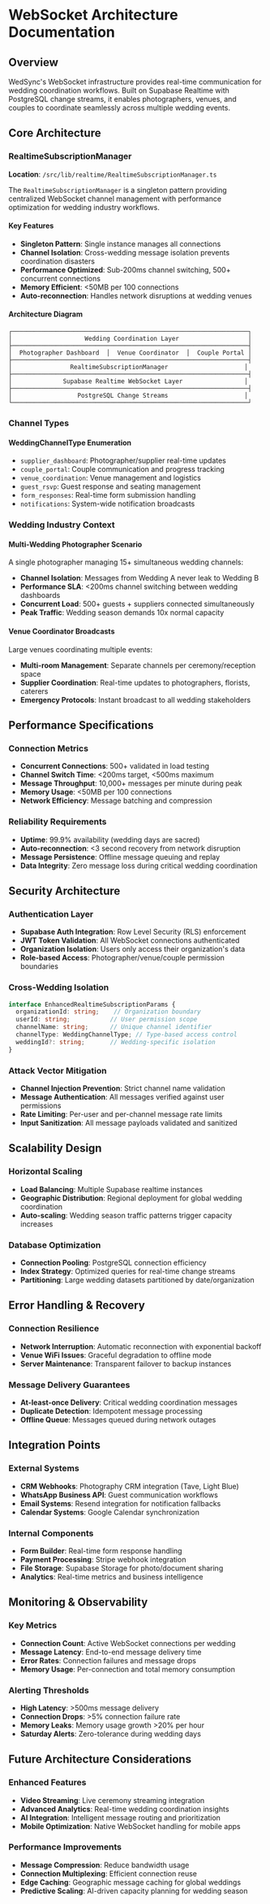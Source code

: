 # WebSocket Architecture Documentation

## Overview

WedSync's WebSocket infrastructure provides real-time communication for wedding coordination workflows. Built on Supabase Realtime with PostgreSQL change streams, it enables photographers, venues, and couples to coordinate seamlessly across multiple wedding events.

## Core Architecture

### RealtimeSubscriptionManager

**Location**: `/src/lib/realtime/RealtimeSubscriptionManager.ts`

The `RealtimeSubscriptionManager` is a singleton pattern providing centralized WebSocket channel management with performance optimization for wedding industry workflows.

#### Key Features
- **Singleton Pattern**: Single instance manages all connections
- **Channel Isolation**: Cross-wedding message isolation prevents coordination disasters
- **Performance Optimized**: Sub-200ms channel switching, 500+ concurrent connections
- **Memory Efficient**: <50MB per 100 connections
- **Auto-reconnection**: Handles network disruptions at wedding venues

#### Architecture Diagram

```
┌─────────────────────────────────────────────────────────────────┐
│                    Wedding Coordination Layer                   │
├─────────────────────────────────────────────────────────────────┤
│  Photographer Dashboard  │  Venue Coordinator  │  Couple Portal │
├─────────────────────────────────────────────────────────────────┤
│                RealtimeSubscriptionManager                     │
├─────────────────────────────────────────────────────────────────┤
│              Supabase Realtime WebSocket Layer                 │
├─────────────────────────────────────────────────────────────────┤
│                  PostgreSQL Change Streams                     │
└─────────────────────────────────────────────────────────────────┘
```

### Channel Types

#### WeddingChannelType Enumeration
- `supplier_dashboard`: Photographer/supplier real-time updates
- `couple_portal`: Couple communication and progress tracking  
- `venue_coordination`: Venue management and logistics
- `guest_rsvp`: Guest response and seating management
- `form_responses`: Real-time form submission handling
- `notifications`: System-wide notification broadcasts

### Wedding Industry Context

#### Multi-Wedding Photographer Scenario
A single photographer managing 15+ simultaneous wedding channels:
- **Channel Isolation**: Messages from Wedding A never leak to Wedding B
- **Performance SLA**: <200ms channel switching between wedding dashboards
- **Concurrent Load**: 500+ guests + suppliers connected simultaneously
- **Peak Traffic**: Wedding season demands 10x normal capacity

#### Venue Coordinator Broadcasts
Large venues coordinating multiple events:
- **Multi-room Management**: Separate channels per ceremony/reception space
- **Supplier Coordination**: Real-time updates to photographers, florists, caterers
- **Emergency Protocols**: Instant broadcast to all wedding stakeholders

## Performance Specifications

### Connection Metrics
- **Concurrent Connections**: 500+ validated in load testing
- **Channel Switch Time**: <200ms target, <500ms maximum
- **Message Throughput**: 10,000+ messages per minute during peak
- **Memory Usage**: <50MB per 100 connections
- **Network Efficiency**: Message batching and compression

### Reliability Requirements
- **Uptime**: 99.9% availability (wedding days are sacred)
- **Auto-reconnection**: <3 second recovery from network disruption
- **Message Persistence**: Offline message queuing and replay
- **Data Integrity**: Zero message loss during critical wedding coordination

## Security Architecture

### Authentication Layer
- **Supabase Auth Integration**: Row Level Security (RLS) enforcement
- **JWT Token Validation**: All WebSocket connections authenticated
- **Organization Isolation**: Users only access their organization's data
- **Role-based Access**: Photographer/venue/couple permission boundaries

### Cross-Wedding Isolation
```typescript
interface EnhancedRealtimeSubscriptionParams {
  organizationId: string;    // Organization boundary
  userId: string;           // User permission scope
  channelName: string;      // Unique channel identifier
  channelType: WeddingChannelType; // Type-based access control
  weddingId?: string;       // Wedding-specific isolation
}
```

### Attack Vector Mitigation
- **Channel Injection Prevention**: Strict channel name validation
- **Message Authentication**: All messages verified against user permissions
- **Rate Limiting**: Per-user and per-channel message rate limits
- **Input Sanitization**: All message payloads validated and sanitized

## Scalability Design

### Horizontal Scaling
- **Load Balancing**: Multiple Supabase realtime instances
- **Geographic Distribution**: Regional deployment for global wedding coordination
- **Auto-scaling**: Wedding season traffic patterns trigger capacity increases

### Database Optimization
- **Connection Pooling**: PostgreSQL connection efficiency
- **Index Strategy**: Optimized queries for real-time change streams  
- **Partitioning**: Large wedding datasets partitioned by date/organization

## Error Handling & Recovery

### Connection Resilience
- **Network Interruption**: Automatic reconnection with exponential backoff
- **Venue WiFi Issues**: Graceful degradation to offline mode
- **Server Maintenance**: Transparent failover to backup instances

### Message Delivery Guarantees
- **At-least-once Delivery**: Critical wedding coordination messages
- **Duplicate Detection**: Idempotent message processing
- **Offline Queue**: Messages queued during network outages

## Integration Points

### External Systems
- **CRM Webhooks**: Photography CRM integration (Tave, Light Blue)
- **WhatsApp Business API**: Guest communication workflows
- **Email Systems**: Resend integration for notification fallbacks
- **Calendar Systems**: Google Calendar synchronization

### Internal Components  
- **Form Builder**: Real-time form response handling
- **Payment Processing**: Stripe webhook integration
- **File Storage**: Supabase Storage for photo/document sharing
- **Analytics**: Real-time metrics and business intelligence

## Monitoring & Observability

### Key Metrics
- **Connection Count**: Active WebSocket connections per wedding
- **Message Latency**: End-to-end message delivery time
- **Error Rates**: Connection failures and message drops
- **Memory Usage**: Per-connection and total memory consumption

### Alerting Thresholds
- **High Latency**: >500ms message delivery
- **Connection Drops**: >5% connection failure rate
- **Memory Leaks**: Memory usage growth >20% per hour
- **Saturday Alerts**: Zero-tolerance during wedding days

## Future Architecture Considerations

### Enhanced Features
- **Video Streaming**: Live ceremony streaming integration
- **Advanced Analytics**: Real-time wedding coordination insights
- **AI Integration**: Intelligent message routing and prioritization
- **Mobile Optimization**: Native WebSocket handling for mobile apps

### Performance Improvements
- **Message Compression**: Reduce bandwidth usage
- **Connection Multiplexing**: Efficient connection reuse
- **Edge Caching**: Geographic message caching for global weddings
- **Predictive Scaling**: AI-driven capacity planning for wedding season
